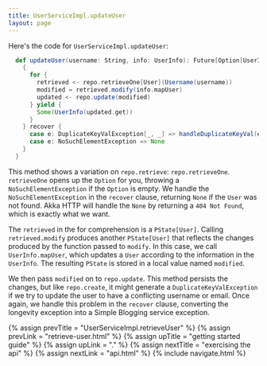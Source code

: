 ```yaml
---
title: UserServiceImpl.updateUser
layout: page
---
```


Here's the code for `UserServiceImpl.updateUser`:

```scala
  def updateUser(username: String, info: UserInfo): Future[Option[UserInfo]] = {
    {
      for {
        retrieved <- repo.retrieveOne[User](Username(username))
        modified = retrieved.modify(info.mapUser)
        updated <- repo.update(modified)
      } yield {
        Some(UserInfo(updated.get))
      }
    } recover {
      case e: DuplicateKeyValException[_, _] => handleDuplicateKeyVal(e, info)
      case e: NoSuchElementException => None
    }
  }
```

This method shows a variation on `repo.retrieve`:
`repo.retrieveOne`. `retrieveOne` opens up the `Option` for you,
throwing a `NoSuchElementException` if the `Option` is empty. We
handle the `NoSuchElementException` in the `recover` clause, returning
`None` if the `User` was not found. Akka HTTP will handle the `None`
by returning a `404 Not Found`, which is exactly what we want.

The `retrieved` in the for comprehension is a `PState[User]`. Calling
`retrieved.modify` produces another `PState[User]` that reflects the
changes produced by the function passed to `modify`. In this case, we
call `UserInfo.mapUser`, which updates a `User` according to the
information in the `UserInfo`. The resulting `PState` is stored in a
local value named `modified`.

We then pass `modified` on to `repo.update`. This method persists
the changes, but like `repo.create`, it might generate a
`DuplicateKeyValException` if we try to update the user to have a
conflicting username or email. Once again, we handle this problem in
the `recover` clause, converting the longevity exception into a Simple
Blogging service exception.

{% assign prevTitle = "UserServiceImpl.retrieveUser" %}
{% assign prevLink = "retrieve-user.html" %}
{% assign upTitle = "getting started guide" %}
{% assign upLink = "." %}
{% assign nextTitle = "exercising the api" %}
{% assign nextLink = "api.html" %}
{% include navigate.html %}
